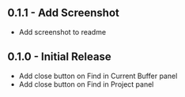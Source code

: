 ## 0.1.1 - Add Screenshot

- Add screenshot to readme

## 0.1.0 - Initial Release

- Add close button on Find in Current Buffer panel
- Add close button on Find in Project panel
